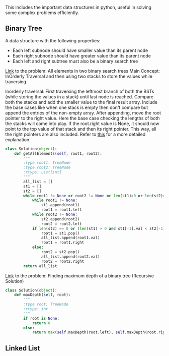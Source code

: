 This includes the important data structures in python, useful in solving some complex problems efficiently.

## Binary Tree
A data structure with the following properties:
- Each left subnode should have smaller value than its parent node
- Each right subnode should have greater value than its parent node
- Each left and right subtree must also be a binary search tree

[Link](https://leetcode.com/problems/all-elements-in-two-binary-search-trees/) to the problem: All elements in two binary search trees
Main Concept: InOrderly Traversal and then using two stacks to store the values while traversing. 

Inorderly traversal: First traversing the leftmost branch of both the BSTs (while storing the values in a stack) until last node is reached. Compare both the stacks and add the smaller value to the final result array. Include the base cases like when one stack is empty then don't compare but append the entries of the non-empty array. After appending, move the root pointer to the right value. Here the base case checking the lengths of both the stacks will come into play. If the root.right value is None, it should now point to the top value of that stack and then its right pointer. This way, all the right pointers are also included. Refer to [this](https://leetcode.com/problems/all-elements-in-two-binary-search-trees/discuss/1720210/JavaC%2B%2BPython-A-very-very-detailed-EXPLANATION) for a more detailed explanation.

```python
class Solution(object):
    def getAllElements(self, root1, root2):
        """
        :type root1: TreeNode
        :type root2: TreeNode
        :rtype: List[int]
        """
        all_list = []
        st1 = []
        st2 = []
        while root1 != None or root2 != None or len(st1)>0 or len(st2)>0:
            while root1 != None:
                st1.append(root1)
                root1 = root1.left
            while root2 != None:
                st2.append(root2)
                root2 = root2.left
            if len(st2) == 0 or (len(st1) > 0 and st1[-1].val < st2[-1].val):
                root1 = st1.pop()
                all_list.append(root1.val)
                root1 = root1.right
            else:
                root2 = st2.pop()
                all_list.append(root2.val)
                root2 = root2.right
        return all_list
```

[Link](https://leetcode.com/problems/maximum-depth-of-binary-tree/) to the problem: Finding maximum depth of a binary tree (Recursive Solution)

```python
class Solution(object):    
    def maxDepth(self, root):
        """
        :type root: TreeNode
        :rtype: int
        """
        if root is None:
            return 0
        else:
            return max(self.maxDepth(root.left), self.maxDepth(root.right))+1
```

## Linked List
